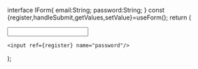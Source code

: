 interface IForm{
email:String;
password:String;
}
const {register,handleSubmit,getValues,setValue}=useForm<IForm>();
return (

  <form onSubmit={handleSubmit(onValid)}>
    <input ref={register({required:true})} name="email" type="email"/>

    <input ref={register} name="password"/>

  </form>
);
